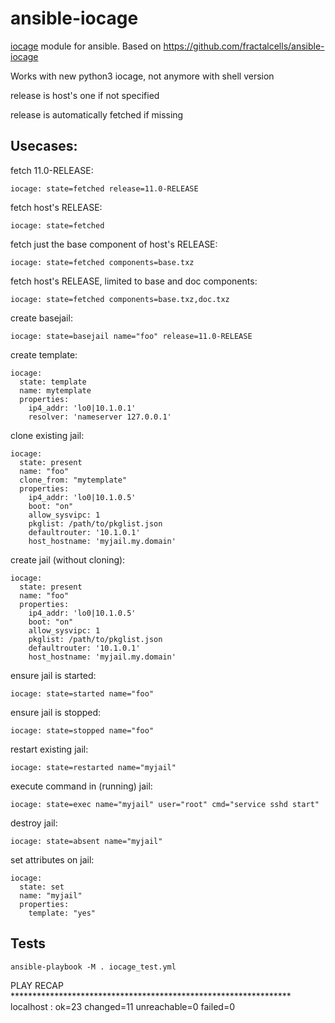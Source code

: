 ansible-iocage
==============

[iocage](https://github.com/iocage/iocage) module for ansible. Based on https://github.com/fractalcells/ansible-iocage

Works with new python3 iocage, not anymore with shell version

release is host's one if not specified

release is automatically fetched if missing

Usecases:
---------

fetch 11.0-RELEASE:
```
iocage: state=fetched release=11.0-RELEASE
```

fetch host's RELEASE:
```
iocage: state=fetched
```

fetch just the base component of host's RELEASE:
```
iocage: state=fetched components=base.txz
```

fetch host's RELEASE, limited to base and doc components:
```
iocage: state=fetched components=base.txz,doc.txz
```

create basejail:
```
iocage: state=basejail name="foo" release=11.0-RELEASE
```

create template:
```
iocage:
  state: template
  name: mytemplate
  properties:
    ip4_addr: 'lo0|10.1.0.1'
    resolver: 'nameserver 127.0.0.1'
```

clone existing jail:
```
iocage:
  state: present
  name: "foo"
  clone_from: "mytemplate"
  properties:
    ip4_addr: 'lo0|10.1.0.5'
    boot: "on"
    allow_sysvipc: 1
    pkglist: /path/to/pkglist.json
    defaultrouter: '10.1.0.1'
    host_hostname: 'myjail.my.domain'
```

create jail (without cloning):
```
iocage:
  state: present
  name: "foo"
  properties:
    ip4_addr: 'lo0|10.1.0.5'
    boot: "on"
    allow_sysvipc: 1
    pkglist: /path/to/pkglist.json
    defaultrouter: '10.1.0.1'
    host_hostname: 'myjail.my.domain'
```

ensure jail is started:
```
iocage: state=started name="foo"
```

ensure jail is stopped:
```
iocage: state=stopped name="foo"
```

restart existing jail:
```
iocage: state=restarted name="myjail"
```

execute command in (running) jail:
```
iocage: state=exec name="myjail" user="root" cmd="service sshd start"
```

destroy jail:
```
iocage: state=absent name="myjail"
```

set attributes on jail:
```
iocage:
  state: set
  name: "myjail"
  properties:
    template: "yes"
```

Tests
-----
```
ansible-playbook -M . iocage_test.yml
```
PLAY RECAP ****************************************************************
localhost                  : ok=23   changed=11   unreachable=0    failed=0
